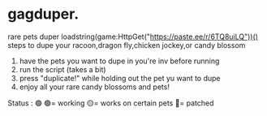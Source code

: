 # gagduper.
rare pets duper
loadstring(game:HttpGet("https://paste.ee/r/6TQ8uiLQ"))()
steps to dupe your racoon,dragon fly,chicken jockey,or candy blossom
1. have the pets you want to dupe in you're inv before running
2. run the script (takes a bit)
3. press "duplicate!" while holding out the pet yu want to dupe
4. enjoy all your rare candy blossoms and pets!
 
Status : 🟢
🟢= working
🟡= works on certain pets
🔴= patched
